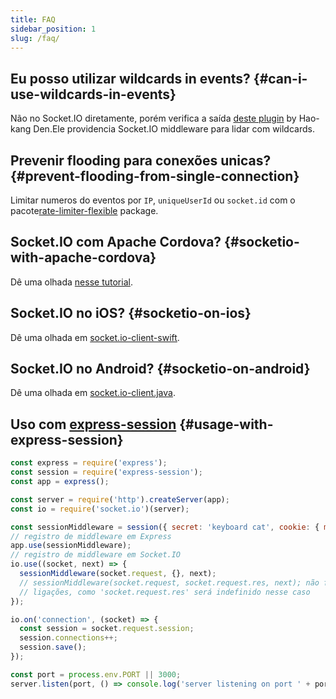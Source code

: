 ```yaml
---
title: FAQ
sidebar_position: 1
slug: /faq/
---
```


## Eu posso utilizar wildcards in events? {#can-i-use-wildcards-in-events}


Não no Socket.IO diretamente, porém verifica a saída [deste plugin](https://github.com/hden/socketio-wildcard) by Hao-kang Den.Ele providencia Socket.IO middleware para lidar com wildcards.


## Prevenir flooding para conexões unicas? {#prevent-flooding-from-single-connection}

Limitar numeros do eventos por `IP`, `uniqueUserId` ou `socket.id` com o pacote[rate-limiter-flexible](https://github.com/animir/node-rate-limiter-flexible/wiki/Overall-example#websocket-single-connection-prevent-flooding) package.

## Socket.IO com Apache Cordova? {#socketio-with-apache-cordova}

Dê uma olhada [nesse tutorial](/socket-io-with-apache-cordova/).

## Socket.IO no iOS? {#socketio-on-ios}

Dê uma olhada em [socket.io-client-swift](https://github.com/socketio/socket.io-client-swift).

## Socket.IO no Android? {#socketio-on-android}

Dê uma olhada em [socket.io-client.java](https://github.com/nkzawa/socket.io-client.java).

## Uso com [express-session](https://www.npmjs.com/package/express-session) {#usage-with-express-session}

```js
const express = require('express');
const session = require('express-session');
const app = express();

const server = require('http').createServer(app);
const io = require('socket.io')(server);

const sessionMiddleware = session({ secret: 'keyboard cat', cookie: { maxAge: 60000 }});
// registro de middleware em Express
app.use(sessionMiddleware);
// registro de middleware em Socket.IO
io.use((socket, next) => {
  sessionMiddleware(socket.request, {}, next);
  // sessionMiddleware(socket.request, socket.request.res, next); não funcionará apenas com websocket
  // ligações, como 'socket.request.res' será indefinido nesse caso
});

io.on('connection', (socket) => {
  const session = socket.request.session;
  session.connections++;
  session.save();
});

const port = process.env.PORT || 3000;
server.listen(port, () => console.log('server listening on port ' + port));
```
